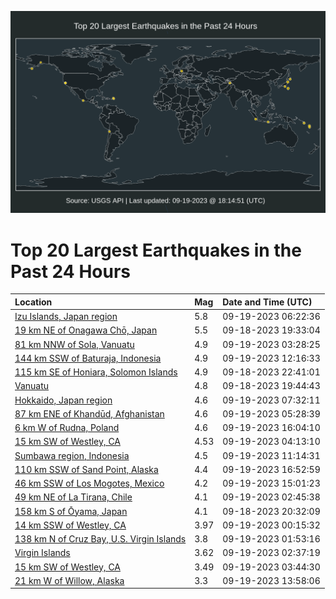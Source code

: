![Map](./map.png)

# Top 20 Largest Earthquakes in the Past 24 Hours

| Location | Mag | Date and Time (UTC) |
|:---|:---|:---|
| [Izu Islands, Japan region](https://earthquake.usgs.gov/earthquakes/eventpage/us7000kwm6) | 5.8 | 09-19-2023 06:22:36 |
| [19 km NE of Onagawa Chō, Japan](https://earthquake.usgs.gov/earthquakes/eventpage/us7000kwis) | 5.5 | 09-18-2023 19:33:04 |
| [81 km NNW of Sola, Vanuatu](https://earthquake.usgs.gov/earthquakes/eventpage/us7000kwlc) | 4.9 | 09-19-2023 03:28:25 |
| [144 km SSW of Baturaja, Indonesia](https://earthquake.usgs.gov/earthquakes/eventpage/us7000kwn2) | 4.9 | 09-19-2023 12:16:33 |
| [115 km SE of Honiara, Solomon Islands](https://earthquake.usgs.gov/earthquakes/eventpage/us7000kwk7) | 4.9 | 09-18-2023 22:41:01 |
| [Vanuatu](https://earthquake.usgs.gov/earthquakes/eventpage/us7000kwj6) | 4.8 | 09-18-2023 19:44:43 |
| [Hokkaido, Japan region](https://earthquake.usgs.gov/earthquakes/eventpage/us7000kwmd) | 4.6 | 09-19-2023 07:32:11 |
| [87 km ENE of Khandūd, Afghanistan](https://earthquake.usgs.gov/earthquakes/eventpage/us7000kwm4) | 4.6 | 09-19-2023 05:28:39 |
| [6 km W of Rudna, Poland](https://earthquake.usgs.gov/earthquakes/eventpage/us7000kwpp) | 4.6 | 09-19-2023 16:04:10 |
| [15 km SW of Westley, CA](https://earthquake.usgs.gov/earthquakes/eventpage/nc73938736) | 4.53 | 09-19-2023 04:13:10 |
| [Sumbawa region, Indonesia](https://earthquake.usgs.gov/earthquakes/eventpage/us7000kwmv) | 4.5 | 09-19-2023 11:14:31 |
| [110 km SSW of Sand Point, Alaska](https://earthquake.usgs.gov/earthquakes/eventpage/us7000kwpy) | 4.4 | 09-19-2023 16:52:59 |
| [46 km SSW of Los Mogotes, Mexico](https://earthquake.usgs.gov/earthquakes/eventpage/us7000kwnr) | 4.2 | 09-19-2023 15:01:23 |
| [49 km NE of La Tirana, Chile](https://earthquake.usgs.gov/earthquakes/eventpage/us7000kwl5) | 4.1 | 09-19-2023 02:45:38 |
| [158 km S of Ōyama, Japan](https://earthquake.usgs.gov/earthquakes/eventpage/us7000kwjh) | 4.1 | 09-18-2023 20:32:09 |
| [14 km SSW of Westley, CA](https://earthquake.usgs.gov/earthquakes/eventpage/nc73938626) | 3.97 | 09-19-2023 00:15:32 |
| [138 km N of Cruz Bay, U.S. Virgin Islands](https://earthquake.usgs.gov/earthquakes/eventpage/pr2023262000) | 3.8 | 09-19-2023 01:53:16 |
| [Virgin Islands](https://earthquake.usgs.gov/earthquakes/eventpage/pr2023262001) | 3.62 | 09-19-2023 02:37:19 |
| [15 km SW of Westley, CA](https://earthquake.usgs.gov/earthquakes/eventpage/nc73938706) | 3.49 | 09-19-2023 03:44:30 |
| [21 km W of Willow, Alaska](https://earthquake.usgs.gov/earthquakes/eventpage/ak023c1iw083) | 3.3 | 09-19-2023 13:58:06 |
